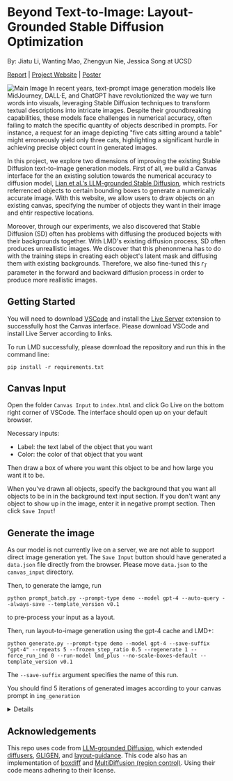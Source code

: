 # Beyond Text-to-Image: Layout-Grounded Stable Diffusion Optimization
By: Jiatu Li, Wanting Mao, Zhengyun Nie, Jessica Song at UCSD

[Report](https://arxiv.org/abs/2305.13655) | [Project Website](https://dsc180-b11-2.github.io/layout-grounded-optimization/) | [Poster](https://drive.google.com/file/d/1LxQnwsxSMfa9k9hL2L7ujU7k-nmTEof6/view) 

![Main Image](https://dsc180-b11-2.github.io/layout-grounded-optimization/static/images/gallery.png)
In recent years, text-prompt image generation models like MidJourney, DALL·E, and ChatGPT have revolutionized the way we turn words into visuals, leveraging Stable Diffusion techniques to transform textual descriptions into intricate images. Despite their groundbreaking capabilities, these models face challenges in numerical accuracy, often failing to match the specific quantity of objects described in prompts. For instance, a request for an image depicting "five cats sitting around a table" might erroneously yield only three cats, highlighting a significant hurdle in achieving precise object count in generated images. 

In this project, we explore two dimensions of improving the existing Stable Diffusion text-to-image generation models. First of all, we build a Canvas interface for the an existing solution towards the numerical accuracy to diffusion model, [Lian et al.'s LLM-grounded Stable Diffusion](https://github.com/TonyLianLong/LLM-groundedDiffusion), which restricts referrenced objects to certain bounding boxes to generate a numerically accurate image. With this website, we allow users to draw objects on an existing canvas, specifying the number of objects they want in their image and ehtir respective locations. 

Moreover, through our experiments, we also discovered that Stable Diffusion (SD) often has problems with diffusing the produced bojects with their backgrounds together. With LMD's existing diffusion process, SD often produces unreallistic images. We discover that this phenonmena has to do with the training steps in creating each object's latent mask and diffusing them with existing backgrounds. Therefore, we also fine-tuned this $r_T$ parameter in the forward and backward diffusion process in order to produce more reallistic images. 

## Getting Started
You will need to download [VSCode](https://code.visualstudio.com/) and install the [Live Server](https://marketplace.visualstudio.com/items?itemName=ritwickdey.LiveServer) extension to successfully host the Canvas interface. Please download VSCode and install Live Server according to links. 

To run LMD successfully, please download the repository and run this in the command line:
```
pip install -r requirements.txt
```
## Canvas Input
Open the folder `Canvas Input` to `index.html` and click Go Live on the bottom right corner of VSCode. The interface should open up on your default browser. 

Necessary inputs:
- Label: the text label of the object that you want
- Color: the color of that object that you want
  
Then draw a box of where you want this object to be and how large you want it to be.

When you've drawn all objects, specify the background that you want all objects to be in in the background text input section. 
If you don't want any object to show up in the image, enter it in negative prompt section. Then click `Save Input`!

## Generate the image
As our model is not currently live on a server, we are not able to support direct image generation yet. 
The `Save Input` button should have generated a `data.json` file directly from the browser. Please move `data.json` to the `canvas_input` directory. 

Then, to generate the iamge, run 
```
python prompt_batch.py --prompt-type demo --model gpt-4 --auto-query --always-save --template_version v0.1
```
to pre-process your input as a layout. 

Then, run layout-to-image generation using the gpt-4 cache and LMD+:
```
python generate.py --prompt-type demo --model gpt-4 --save-suffix "gpt-4" --repeats 5 --frozen_step_ratio 0.5 --regenerate 1 --force_run_ind 0 --run-model lmd_plus --no-scale-boxes-default --template_version v0.1
```
The `--save-suffix` argument specifies the name of this run. 

You should find 5 iterations of generated images according to your canvas prompt in `img_generation`

<details>
Note: we set `--ignore-negative-prompt` in SD v1.5 so that SD generation does not depend on the LLM and follows a text-to-image generation baseline (otherwise we take the LLM-generated negative prompts and put them into the negative prompt). For other baselines, you can feel free to generate. Evaluation is similar to LMD+, except you need to change the image path in the evaluation command.
</details>


## Acknowledgements
This repo uses code from [LLM-grounded Diffusion](https://github.com/TonyLianLong/LLM-groundedDiffusion), which extended [diffusers](https://huggingface.co/docs/diffusers/index), [GLIGEN](https://github.com/gligen/GLIGEN), and [layout-guidance](https://github.com/silent-chen/layout-guidance). This code also has an implementation of [boxdiff](https://github.com/showlab/BoxDiff) and [MultiDiffusion (region control)](https://github.com/omerbt/MultiDiffusion/tree/master). Using their code means adhering to their license.

